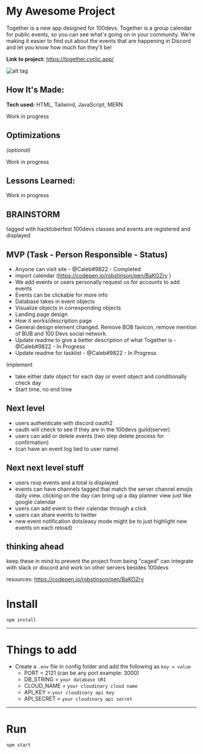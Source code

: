 # My Awesome Project
Together is a new app designed for 100devs. Together is a group calendar for public events, so you can see what's going on in your community. We're making it easier to find out about the events that are happening in Discord and let you know how much fun they'll be!

**Link to project:** https://together.cyclic.app/

![alt tag](https://ibb.co/djrPM50)

## How It's Made:

**Tech used:** HTML, Tailwind, JavaScript, MERN

Work in progress

## Optimizations
*(optional)*

Work in progress

## Lessons Learned:

Work in progress

## BRAINSTORM

tagged with hacktoberfest
100devs classes and events are registered and displayed

## MVP (Task - Person Responsible - Status)
- Anyone can visit site - @Caleb#9822 - Completed
- import calendar (https://codepen.io/robstinson/pen/BaKOZry )
- We add events or users personally request us for accounts to add events
- Events can be clickable for more info
- Database takes in event objects
- Visualize objects in corresponding objects
- Landing page design
- How it works/description page
- General design element changed. Remove BOB favicon, remove mention of BUB and 100 Devs social network.
- Update readme to give a better description of what Together is - @Caleb#9822 - In Progress
- Update readme for tasklist - @Caleb#9822 - In Progress

Implement
- take either date object for each day or event object and conditionally check day
- Start time, no end time

## Next level 

- users authenticate with discord oauth2 
- oauth will check to see if they are in the 100devs guild(server)
- users can add or delete events (two step delete process for confirmation)
- (can have an event log tied to user name)

## Next next level stuff
- users rsvp events and a total is displayed
- events can have channels tagged that match the server channel emojis daily view. clicking on the day can bring up a day planner view just like google calendar
- users can add event to their calendar through a click
- users can share events to twitter
- new event notification dots(easy mode might be to just highlight new events on each reload)

## thinking ahead
keep these in mind to prevent the project from being "caged"
can integrate with slack or discord and work on other servers besides 100devs

resources:
https://codepen.io/robstinson/pen/BaKOZry 

# Install

`npm install`

---

# Things to add

- Create a `.env` file in config folder and add the following as `key = value`
  - PORT = 2121 (can be any port example: 3000)
  - DB_STRING = `your database URI`
  - CLOUD_NAME = `your cloudinary cloud name`
  - API_KEY = `your cloudinary api key`
  - API_SECRET = `your cloudinary api secret`

---

# Run

`npm start`

